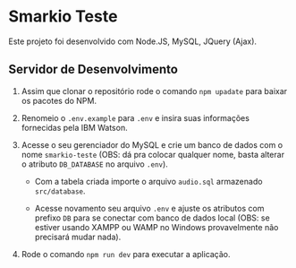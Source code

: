 # Smarkio Teste 

Este projeto foi desenvolvido com Node.JS, MySQL, JQuery (Ajax).

## Servidor de Desenvolvimento

1. Assim que clonar o repositório rode o comando `npm upadate` para baixar os pacotes do NPM. 

2. Renomeio o `.env.example` para `.env` e insira suas informações fornecidas pela IBM Watson.

3. Acesse o seu gerenciador do MySQL e crie um banco de dados com o nome `smarkio-teste` (OBS: dá pra colocar qualquer nome, basta alterar o atributo `DB_DATABASE` no arquivo `.env`).

    * Com a tabela criada importe o arquivo `audio.sql` armazenado `src/database`.

    * Acesse novamento seu arquivo `.env` e ajuste os atributos com prefixo `DB` para se conectar com banco de dados local (OBS: se estiver usando XAMPP ou WAMP no Windows provavelmente não precisará mudar nada).

4. Rode o comando `npm run dev` para executar a aplicação.
